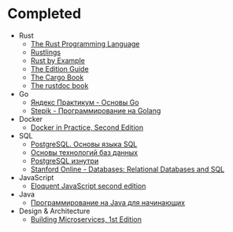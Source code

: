 # Completed
* Rust
  * [The Rust Programming Language](https://doc.rust-lang.org/book/)
  * [Rustlings](https://github.com/rust-lang/rustlings/)
  * [Rust by Example](https://doc.rust-lang.org/stable/rust-by-example/)
  * [The Edition Guide](https://doc.rust-lang.org/edition-guide/index.html)
  * [The Cargo Book](https://doc.rust-lang.org/cargo/index.html)
  * [The rustdoc book](https://doc.rust-lang.org/rustdoc/index.html)
* Go
  * [Яндекс Практикум - Основы Go](https://practicum.yandex.ru/go-basics/)
  * [Stepik - Программирование на Golang](https://stepik.org/course/54403/info)
* Docker
  * [Docker in Practice, Second Edition](https://www.manning.com/books/docker-in-practice-second-edition?a_aid=zwischenzugs&a_bid=550032fc&source=post_page---------------------------)
* SQL
  * [PostgreSQL. Основы языка SQL](https://postgrespro.ru/education/books/sqlprimer)
  * [Основы технологий баз данных](https://postgrespro.ru/education/books/dbtech)
  * [PostgreSQL изнутри](https://postgrespro.ru/education/books/internals)
  * [Stanford Online - Databases: Relational Databases and SQL](https://www.edx.org/course/databases-5-sql)
* JavaScript
  * [Eloquent JavaScript second edition](https://eloquentjavascript.net/2nd_edition/)
* Java
  * [Программирование на Java для начинающих](https://www.ozon.ru/product/programmirovanie-na-java-dlya-nachinayushchih-136029645/?sh=BtQngoz1wQ)
* Design & Architecture
  * [Building Microservices, 1st Edition](https://samnewman.io/books/building_microservices/)